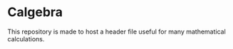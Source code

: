 # Calgebra
This repository is made to host a header file useful for many mathematical calculations.
